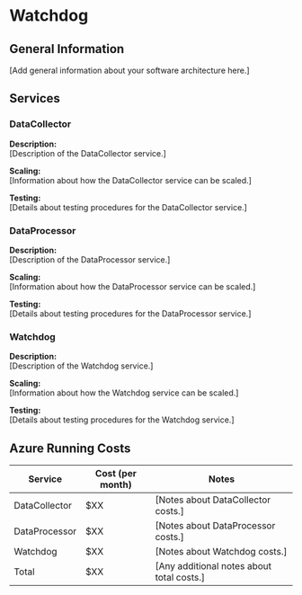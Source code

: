 # Watchdog

## General Information

[Add general information about your software architecture here.]

## Services

### DataCollector

**Description:**  
[Description of the DataCollector service.]

**Scaling:**  
[Information about how the DataCollector service can be scaled.]

**Testing:**  
[Details about testing procedures for the DataCollector service.]

### DataProcessor

**Description:**  
[Description of the DataProcessor service.]

**Scaling:**  
[Information about how the DataProcessor service can be scaled.]

**Testing:**  
[Details about testing procedures for the DataProcessor service.]

### Watchdog

**Description:**  
[Description of the Watchdog service.]

**Scaling:**  
[Information about how the Watchdog service can be scaled.]

**Testing:**  
[Details about testing procedures for the Watchdog service.]

## Azure Running Costs

| Service        | Cost (per month) | Notes                                      |
|----------------|------------------|--------------------------------------------|
| DataCollector  | $XX              | [Notes about DataCollector costs.]         |
| DataProcessor  | $XX              | [Notes about DataProcessor costs.]         |
| Watchdog       | $XX              | [Notes about Watchdog costs.]              |
| Total          | $XX              | [Any additional notes about total costs.]  |
